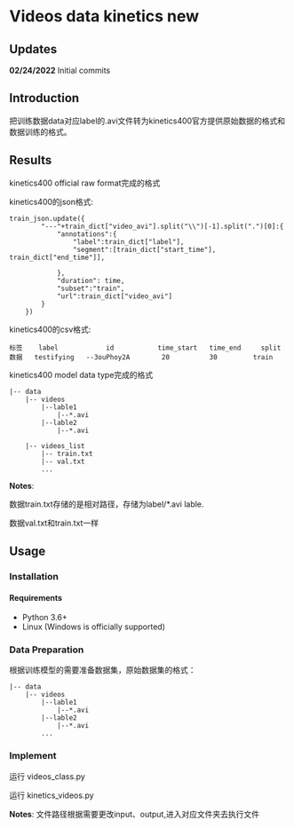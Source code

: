 # Videos data kinetics new



## Updates

**02/24/2022** Initial commits

## Introduction

把训练数据data对应label的.avi文件转为kinetics400官方提供原始数据的格式和数据训练的格式。

## Results

kinetics400 official raw format完成的格式

kinetics400的json格式:

```
train_json.update({
        "---"+train_dict["video_avi"].split("\\")[-1].split(".")[0]:{
            "annotations":{
                "label":train_dict["label"],
                "segment":[train_dict["start_time"], train_dict["end_time"]],
                
            },
            "duration": time,
            "subset":"train",
            "url":train_dict["video_avi"]
        }
    })
```

kinetics400的csv格式:

```
标签    label            id           time_start   time_end     split
数据   testifying   --3ouPhoy2A        20          30         train
```



kinetics400 model data type完成的格式

```
|-- data
    |-- videos
    	|--lable1
    		|--*.avi
    	|--lable2
    		|--*.avi
    
	|-- videos_list
        |-- train.txt
        |-- val.txt
        ...
```

**Notes**:

数据train.txt存储的是相对路径，存储为label/*.avi   lable.

数据val.txt和train.txt一样

## Usage

### Installation

#### Requirements

- Python 3.6+
- Linux (Windows is officially supported)

### Data Preparation

根据训练模型的需要准备数据集，原始数据集的格式：

```
|-- data
    |-- videos
    	|--lable1
    		|--*.avi
    	|--lable2
    		|--*.avi
    	...
```

### Implement

运行 videos_class.py

运行 kinetics_videos.py

**Notes**: 文件路径根据需要更改input、output,进入对应文件夹去执行文件
